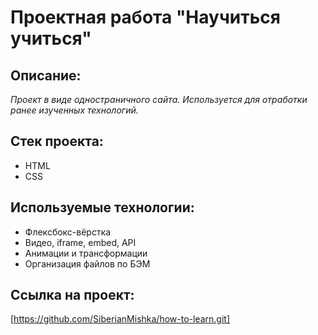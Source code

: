 # Проектная работа "Научиться учиться"

## Описание:
_Проект в виде одностраничного сайта. Используется для отработки ранее изученных технологий._

## Стек проекта:
* HTML
* CSS

## Используемые технологии:
* Флексбокс-вёрстка
* Видео, iframe, embed, API
* Анимации и трансформации
* Организация файлов по БЭМ

## Ссылка на проект:
[https://github.com/SiberianMishka/how-to-learn.git]
